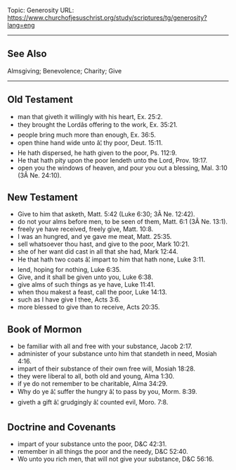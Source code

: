 Topic: Generosity
URL: https://www.churchofjesuschrist.org/study/scriptures/tg/generosity?lang=eng

---

## See Also

Almsgiving; Benevolence; Charity; Give

---

## Old Testament

- man that giveth it willingly with his heart, Ex. 25:2.
- they brought the Lordâs offering to the work, Ex. 35:21.
- people bring much more than enough, Ex. 36:5.
- open thine hand wide unto â¦ thy poor, Deut. 15:11.
- He hath dispersed, he hath given to the poor, Ps. 112:9.
- He that hath pity upon the poor lendeth unto the Lord, Prov. 19:17.
- open you the windows of heaven, and pour you out a blessing, Mal. 3:10 (3Â Ne. 24:10).

## New Testament

- Give to him that asketh, Matt. 5:42 (Luke 6:30; 3Â Ne. 12:42).
- do not your alms before men, to be seen of them, Matt. 6:1 (3Â Ne. 13:1).
- freely ye have received, freely give, Matt. 10:8.
- I was an hungred, and ye gave me meat, Matt. 25:35.
- sell whatsoever thou hast, and give to the poor, Mark 10:21.
- she of her want did cast in all that she had, Mark 12:44.
- He that hath two coats â¦ impart to him that hath none, Luke 3:11.
- lend, hoping for nothing, Luke 6:35.
- Give, and it shall be given unto you, Luke 6:38.
- give alms of such things as ye have, Luke 11:41.
- when thou makest a feast, call the poor, Luke 14:13.
- such as I have give I thee, Acts 3:6.
- more blessed to give than to receive, Acts 20:35.

## Book of Mormon

- be familiar with all and free with your substance, Jacob 2:17.
- administer of your substance unto him that standeth in need, Mosiah 4:16.
- impart of their substance of their own free will, Mosiah 18:28.
- they were liberal to all, both old and young, Alma 1:30.
- if ye do not remember to be charitable, Alma 34:29.
- Why do ye â¦ suffer the hungry â¦ to pass by you, Morm. 8:39.
- giveth a gift â¦ grudgingly â¦ counted evil, Moro. 7:8.

## Doctrine and Covenants

- impart of your substance unto the poor, D&C 42:31.
- remember in all things the poor and the needy, D&C 52:40.
- Wo unto you rich men, that will not give your substance, D&C 56:16.

